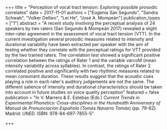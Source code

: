 +++
title = "Perception of vocal tract tension: Exploring possible prosodic correlates"
date = 2017-11-01
authors = ["Eugenia San Segundo", "Sandra Schwab", "Volker Dellwo", "Lei He", "Jos&eacute; A. Mompe&aacute;n"]
publication_types = ["1"]
abstract = "A recent study involving the perceptual analysis of 24 speakers by two raters (San Segundo & Mompe&aacute;n 2017) revealed a slight inter-rater agreement in the assessment of vocal tract tension (VTT). In the current investigation several prosodic measures related to intensity and durational variability have been extracted per speaker with the aim of testing whether they correlate with the perceptual ratings for VTT provided by the two trained raters. The correlation test showed a significant positive correlation between the ratings of Rater 1 and the variable varcoM (mean intensity variability across syllables). In contrast, the ratings of Rater 2 correlated positive and significantly with two rhythmic measures related to mean consonant duration. These results suggest that the acoustic cues playing a role in each rater's auditory judgements are not the same. The different salience of intensity and durational characteristics should be taken into account in future studies on voice quality perception"
featured = false
publication = "In V. Marrero & E. Estebas (Eds.) *Current Trends in Experimental Phonetics: Cross-disciplines in the Hundredth Anniversary of Manual de Pronunciaci&oacute;n Espa&#241;ola (Tom&aacute;s Navarro Tom&aacute;s*) (pp. 79-82). Madrid: UNED. ISBN: 978-84-697-7855-5"

+++

